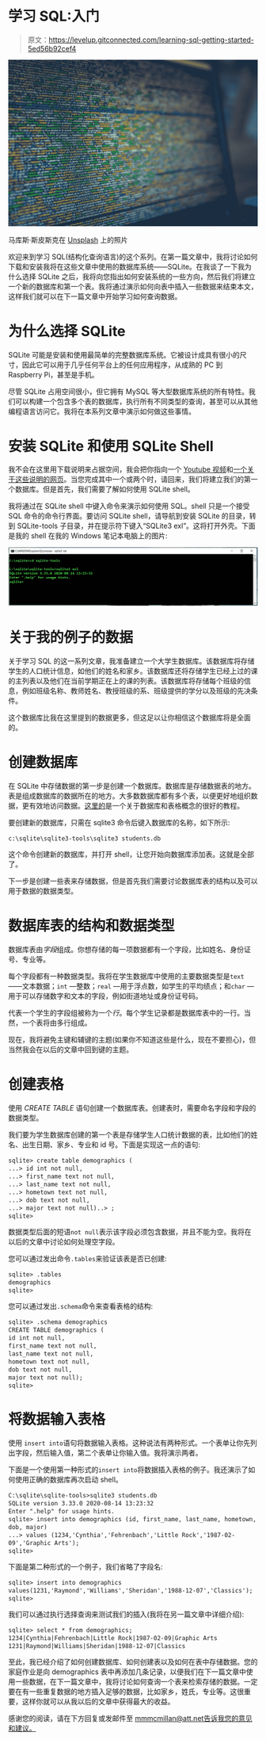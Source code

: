 # 学习 SQL:入门

> 原文：<https://levelup.gitconnected.com/learning-sql-getting-started-5ed56b92cef4>

![](img/5a2910da86ab2c589c03a27d769c2f62.png)

马库斯·斯皮斯克在 [Unsplash](https://unsplash.com?utm_source=medium&utm_medium=referral) 上的照片

欢迎来到学习 SQL(结构化查询语言)的这个系列。在第一篇文章中，我将讨论如何下载和安装我将在这些文章中使用的数据库系统——SQLite。在我谈了一下我为什么选择 SQLite 之后，我将向您指出如何安装系统的一些方向，然后我们将建立一个新的数据库和第一个表。我将通过演示如何向表中插入一些数据来结束本文，这样我们就可以在下一篇文章中开始学习如何查询数据。

# 为什么选择 SQLite

SQLite 可能是安装和使用最简单的完整数据库系统。它被设计成具有很小的尺寸，因此它可以用于几乎任何平台上的任何应用程序，从成熟的 PC 到 Raspberry Pi，甚至是手机。

尽管 SQLite 占用空间很小，但它拥有 MySQL 等大型数据库系统的所有特性。我们可以构建一个包含多个表的数据库，执行所有不同类型的查询，甚至可以从其他编程语言访问它。我将在本系列文章中演示如何做这些事情。

# 安装 SQLite 和使用 SQLite Shell

我不会在这里用下载说明来占据空间，我会把你指向一个 [Youtube 视频](https://www.youtube.com/watch?v=wXEZZ2JT3-k)和[一个关于这些说明的网页](https://www.tutorialspoint.com/sqlite/sqlite_installation.htm)。当您完成其中一个或两个时，请回来，我们将建立我们的第一个数据库。但是首先，我们需要了解如何使用 SQLite shell。

我将通过在 SQLite shell 中键入命令来演示如何使用 SQL。shell 只是一个接受 SQL 命令的命令行界面。要访问 SQLite shell，请导航到安装 SQLite 的目录，转到 SQLite-tools 子目录，并在提示符下键入“SQLite3 exl”。这将打开外壳。下面是我的 shell 在我的 Windows 笔记本电脑上的图片:

![](img/2c363c9a8854602fff4d9b4294d8c108.png)

# 关于我的例子的数据

关于学习 SQL 的这一系列文章，我准备建立一个大学生数据库。该数据库将存储学生的人口统计信息，如他们的姓名和家乡。该数据库还将存储学生已经上过的课的主列表以及他们在当前学期正在上的课的列表。该数据库将存储每个班级的信息，例如班级名称、教师姓名、教授班级的系、班级提供的学分以及班级的先决条件。

这个数据库比我在这里提到的数据更多，但这足以让你相信这个数据库将是全面的。

# 创建数据库

在 SQLite 中存储数据的第一步是创建一个数据库。数据库是存储数据表的地方。表是组成数据库的数据所在的地方。大多数数据库都有多个表，以便更好地组织数据，更有效地访问数据。[这里的](https://365datascience.com/sql-databases-data-table/)是一个关于数据库和表格概念的很好的教程。

要创建新的数据库，只需在 sqlite3 命令后键入数据库的名称，如下所示:

```
c:\sqlite\sqlite3-tools\sqlite3 students.db
```

这个命令创建新的数据库，并打开 shell，让您开始向数据库添加表。这就是全部了。

下一步是创建一些表来存储数据，但是首先我们需要讨论数据库表的结构以及可以用于数据的数据类型。

# 数据库表的结构和数据类型

数据库表由*字段*组成。你想存储的每一项数据都有一个字段，比如姓名、身份证号、专业等。

每个字段都有一种数据类型。我将在学生数据库中使用的主要数据类型是`text`——文本数据；`int` —整数；`real` —用于浮点数，如学生的平均绩点；和`char` —用于可以存储数字和文本的字段，例如街道地址或身份证号码。

代表一个学生的字段组被称为一个*行*。每个学生记录都是数据库表中的一行。当然，一个表将由多行组成。

现在，我将避免主键和辅键的主题(如果你不知道这些是什么，现在不要担心)，但当然我会在以后的文章中回到键的主题。

# 创建表格

使用 *CREATE TABLE* 语句创建一个数据库表。创建表时，需要命名字段和字段的数据类型。

我们要为学生数据库创建的第一个表是存储学生人口统计数据的表，比如他们的姓名、出生日期、家乡、专业和 id 号。下面是实现这一点的语句:

```
sqlite> create table demographics (
...> id int not null,
...> first_name text not null,
...> last_name text not null,
...> hometown text not null,
...> dob text not null,
...> major text not null)..> ;
sqlite>
```

数据类型后面的短语`not null`表示该字段必须包含数据，并且不能为空。我将在以后的文章中讨论如何处理空字段。

您可以通过发出命令`.tables`来验证该表是否已创建:

```
sqlite> .tables
demographics
sqlite>
```

您可以通过发出`.schema`命令来查看表格的结构:

```
sqlite> .schema demographics
CREATE TABLE demographics (
id int not null,
first_name text not null,
last_name text not null,
hometown text not null,
dob text not null,
major text not null);
sqlite>
```

# 将数据输入表格

使用 `insert into`语句将数据输入表格。这种说法有两种形式。一个表单让你先列出字段，然后输入值，第二个表单让你输入值。我将演示两者。

下面是一个使用第一种形式的`insert into`将数据插入表格的例子。我还演示了如何使用正确的数据库再次启动 shell。

```
C:\sqlite\sqlite-tools>sqlite3 students.db
SQLite version 3.33.0 2020-08-14 13:23:32
Enter ".help" for usage hints.
sqlite> insert into demographics (id, first_name, last_name, hometown, dob, major)
...> values (1234,'Cynthia','Fehrenbach','Little Rock','1987-02-09','Graphic Arts');
sqlite>
```

下面是第二种形式的一个例子，我们省略了字段名:

```
sqlite> insert into demographics values(1231,'Raymond','Williams','Sheridan','1988-12-07','Classics');
sqlite>
```

我们可以通过执行选择查询来测试我们的插入(我将在另一篇文章中详细介绍):

```
sqlite> select * from demographics;
1234|Cynthia|Fehrenbach|Little Rock|1987-02-09|Graphic Arts
1231|Raymond|Williams|Sheridan|1988-12-07|Classics
```

至此，我已经介绍了如何创建数据库、如何创建表以及如何在表中存储数据。您的家庭作业是向 demographics 表中再添加几条记录，以便我们在下一篇文章中使用一些数据，在下一篇文章中，我将讨论如何查询一个表来检索存储的数据。一定要在有一些重复数据的地方插入足够的数据，比如家乡，姓氏，专业等。这很重要，这样你就可以从我以后的文章中获得最大的收益。

感谢您的阅读，请在下方回复或发邮件至 mmmcmillan@att.net[告诉我您的意见和建议。](mailto:mmmcmillan@att.net)